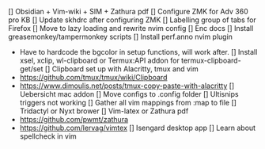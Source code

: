 [] Obsidian + Vim-wiki + SIM + Zathura pdf
[] Configure ZMK for Adv 360 pro KB
[] Update skhdrc after configuring ZMK
[] Labelling group of tabs for Firefox
[] Move to lazy loading and rewrite nvim config
[] Enc docs
[] Install greasemonkey/tampermonkey scripts
[] Install perf.anno nvim plugin
  - Have to hardcode the bgcolor in setup functions, will work after.
[] Install xsel, xclip, wl-clipboard or Termux:API addon for termux-clipboard-get/set
[] Clipboard set up with Alacritty, tmux and vim
  - https://github.com/tmux/tmux/wiki/Clipboard
  - https://www.dimoulis.net/posts/tmux-copy-paste-with-alacritty
[] Uebersicht mac addon
[] Move configs to .config folder
[] Ultisnips triggers not working
[] Gather all vim mappings from :map to file
[] Tridactyl or Nyxt brower
[] Vim-latex or Zathura pdf
  - https://github.com/pwmt/zathura
  - https://github.com/lervag/vimtex
[] Isengard desktop app
[] Learn about spellcheck in vim
